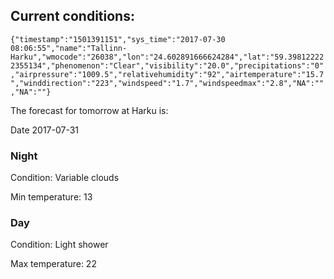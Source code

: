 ## Current conditions: 
 ``` {"timestamp":"1501391151","sys_time":"2017-07-30 08:06:55","name":"Tallinn-Harku","wmocode":"26038","lon":"24.602891666624284","lat":"59.398122222355134","phenomenon":"Clear","visibility":"20.0","precipitations":"0","airpressure":"1009.5","relativehumidity":"92","airtemperature":"15.7","winddirection":"223","windspeed":"1.7","windspeedmax":"2.8","NA":"","NA":""} ```

 The forecast for tomorrow at Harku is: 

Date 2017-07-31 

### Night 

Condition: Variable clouds 

Min temperature: 13 

### Day 

Condition: Light shower 

Max temperature: 22 

